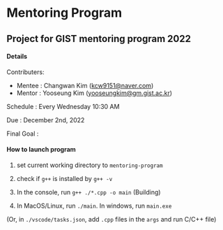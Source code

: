 # Mentoring Program

## Project for GIST mentoring program 2022

#### Details

Contributers:

- Mentee : Changwan Kim (<kcw9151@naver.com>)
- Mentor : Yooseung Kim (<yooseungkim@gm.gist.ac.kr>)

Schedule : Every Wednesday 10:30 AM

Due : December 2nd, 2022

Final Goal :

#### How to launch program

1. set current working directory to `mentoring-program`

2. check if `g++` is installed by `g++ -v`

3. In the console, run `g++ ./*.cpp -o main` (Building)

4. In MacOS/Linux, run `./main`. In windows, run `main.exe`

(Or, in `./vscode/tasks.json`, add `.cpp` files in the `args` and run C/C++ file)
